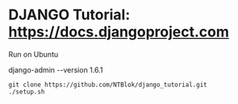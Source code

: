 # DJANGO Tutorial: https://docs.djangoproject.com

Run on Ubuntu
    
   django-admin --version
1.6.1

    git clone https://github.com/NTBlok/django_tutorial.git
    ./setup.sh

